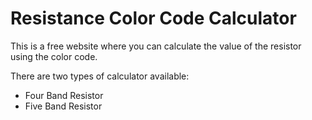 # Resistance Color Code Calculator 

This is a free website where you can calculate the value of the resistor using the color code.

There are two types of calculator available:
- Four Band Resistor
- Five Band Resistor
